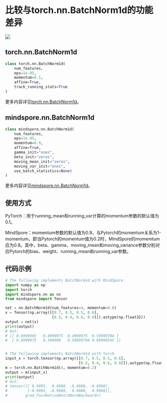 # 比较与torch.nn.BatchNorm1d的功能差异

<a href="https://gitee.com/mindspore/docs/blob/master/docs/mindspore/source_zh_cn/note/api_mapping/pytorch_diff/BatchNorm1d.md" target="_blank"><img src="https://mindspore-website.obs.cn-north-4.myhuaweicloud.com/website-images/master/resource/_static/logo_source.png"></a>

## torch.nn.BatchNorm1d

```python
class torch.nn.BatchNorm1d(
    num_features,
    eps=1e-05,
    momentum=0.1,
    affine=True,
    track_running_stats=True
)
```

更多内容详见[torch.nn.BatchNorm1d](https://pytorch.org/docs/1.5.0/nn.html#torch.nn.BatchNorm1d)。

## mindspore.nn.BatchNorm1d

```python
class mindspore.nn.BatchNorm1d(
    num_features,
    eps=1e-05,
    momentum=0.9,
    affine=True,
    gamma_init="ones",
    beta_init="zeros",
    moving_mean_init="zeros",
    moving_var_init="ones",
    use_batch_statistics=None)
)
```

更多内容详见[mindspore.nn.BatchNorm1d](https://mindspore.cn/docs/zh-CN/master/api_python/nn/mindspore.nn.BatchNorm1d.html#mindspore.nn.BatchNorm1d)。

## 使用方式

PyTorch：用于running_mean和running_var计算的momentum参数的默认值为0.1。

MindSpore：momentum参数的默认值为0.9，与Pytorch的momentum关系为1-momentum，即当Pytorch的momentum值为0.2时，MindSpore的momemtum应为0.8。其中，beta、gamma、moving_mean和moving_variance参数分别对应Pytorch的bias、weight、running_mean和running_var参数。

## 代码示例

```python
# The following implements BatchNorm1d with MindSpore.
import numpy as np
import torch
import mindspore.nn as nn
from mindspore import Tensor

net = nn.BatchNorm1d(num_features=4, momentum=0.8)
x = Tensor(np.array([[0.7, 0.5, 0.5, 0.6],
                     [0.5, 0.4, 0.6, 0.9]]).astype(np.float32))
output = net(x)
print(output)
# Out:
# [[ 0.6999965   0.4999975  0.4999975  0.59999704 ]
#  [ 0.4999975   0.399998   0.59999704 0.89999545 ]]


# The following implements BatchNorm1d with torch.
input_x = torch.tensor(np.array([[0.7, 0.5, 0.5, 0.6],
                                 [0.5, 0.4, 0.6, 0.9]]).astype(np.float32))
m = torch.nn.BatchNorm1d(4, momentum=0.2)
output = m(input_x)
print(output)
# Out:
# tensor([[ 0.9995,  0.9980, -0.9980, -0.9998],
#         [-0.9995, -0.9980,  0.9980,  0.9998]],
#        grad_fn=<NativeBatchNormBackward>)
```

